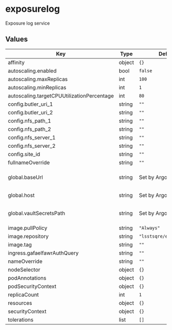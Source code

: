 # exposurelog

Exposure log service

## Values

| Key | Type | Default | Description |
|-----|------|---------|-------------|
| affinity | object | `{}` |  |
| autoscaling.enabled | bool | `false` |  |
| autoscaling.maxReplicas | int | `100` |  |
| autoscaling.minReplicas | int | `1` |  |
| autoscaling.targetCPUUtilizationPercentage | int | `80` |  |
| config.butler_uri_1 | string | `""` |  |
| config.butler_uri_2 | string | `""` |  |
| config.nfs_path_1 | string | `""` |  |
| config.nfs_path_2 | string | `""` |  |
| config.nfs_server_1 | string | `""` |  |
| config.nfs_server_2 | string | `""` |  |
| config.site_id | string | `""` |  |
| fullnameOverride | string | `""` |  |
| global.baseUrl | string | Set by Argo CD | Base URL for the environment |
| global.host | string | Set by Argo CD | Host name for ingress |
| global.vaultSecretsPath | string | Set by Argo CD | Base path for Vault secrets |
| image.pullPolicy | string | `"Always"` |  |
| image.repository | string | `"lsstsqre/exposurelog"` |  |
| image.tag | string | `""` |  |
| ingress.gafaelfawrAuthQuery | string | `""` |  |
| nameOverride | string | `""` |  |
| nodeSelector | object | `{}` |  |
| podAnnotations | object | `{}` |  |
| podSecurityContext | object | `{}` |  |
| replicaCount | int | `1` |  |
| resources | object | `{}` |  |
| securityContext | object | `{}` |  |
| tolerations | list | `[]` |  |
